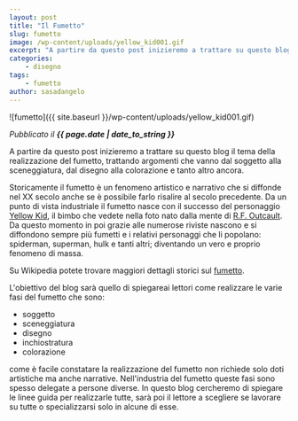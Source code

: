 ```yaml
---
layout: post
title: "Il Fumetto"
slug: fumetto
image: /wp-content/uploads/yellow_kid001.gif
excerpt: "A partire da questo post inizieremo a trattare su questo blog il tema della realizzazione del fumetto, trattando argomenti che vanno dal soggetto alla"
categories:
    - disegno
tags:
    - fumetto
author: sasadangelo
---
```


![fumetto]({{ site.baseurl }}/wp-content/uploads/yellow_kid001.gif)

_Pubblicato il **{{ page.date | date_to_string }}**_

A partire da questo post inizieremo a trattare su questo blog il tema della realizzazione del fumetto, trattando argomenti che vanno dal soggetto alla sceneggiatura, dal disegno alla colorazione e tanto altro ancora.

Storicamente il fumetto è un fenomeno artistico e narrativo che si diffonde nel XX secolo anche se è possibile farlo risalire al secolo precedente. Da un punto di vista industriale il fumetto nasce con il successo del personaggio [Yellow Kid](https://it.wikipedia.org/wiki/The_Yellow_Kid), il bimbo che vedete nella foto nato dalla mente di [R.F. Outcault](https://it.wikipedia.org/wiki/Richard_Felton_Outcault). Da questo momento in poi grazie alle numerose riviste nascono e si diffondono sempre più fumetti e i relativi personaggi che li popolano: spiderman, superman, hulk e tanti altri; diventando un vero e proprio fenomeno di massa.

Su Wikipedia potete trovare maggiori dettagli storici sul [fumetto](https://it.wikipedia.org/wiki/Fumetto).

L'obiettivo del blog sarà quello di spiegareai lettori come realizzare le varie fasi del fumetto che sono:

- soggetto
- sceneggiatura
- disegno
- inchiostratura
- colorazione

come è facile constatare la realizzazione del fumetto non richiede solo doti artistiche ma anche narrative. Nell'industria del fumetto queste fasi sono spesso delegate a persone diverse. In questo blog cercheremo di spiegare le linee guida per realizzarle tutte, sarà poi il lettore a scegliere se lavorare su tutte o specializzarsi solo in alcune di esse.
